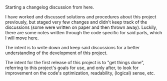 Starting a changelog discussion from here.

I have worked and discussed solutions and procedures about this project previously, but staged very few changes and didn't keep track of the discussions (some were written on paper and then thrown away). Luckily, there are some notes written through the code specific for said parts, which I will move here.

The intent is to write down and keep said discussions for a better understanding of the development of this project.

The intent for the first release of this project is to "get things done", referring to this project's goals for use, and only after, to look for improvement on the code's optimization, readability, (logical) sense, etc.
